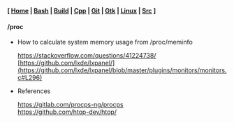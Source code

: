 **[ [Home](00-Home.html) | [Bash](01-Bash.html) | [Build](02-Build.html) | [Cpp](03-Cpp.html) | [Git](04-Git.html) | [Gtk](05-Gtk.html) | [Linux](06-Linux.html) | [Src](07-Src.html) ]**

#### /proc

* How to calculate system memory usage from /proc/meminfo
    
    https://stackoverflow.com/questions/41224738/ \
    [https://github.com/lxde/lxpanel/](https://github.com/lxde/lxpanel/blob/master/plugins/monitors/monitors.c#L296)

* References
    
    https://gitlab.com/procps-ng/procps \
    https://github.com/htop-dev/htop/
